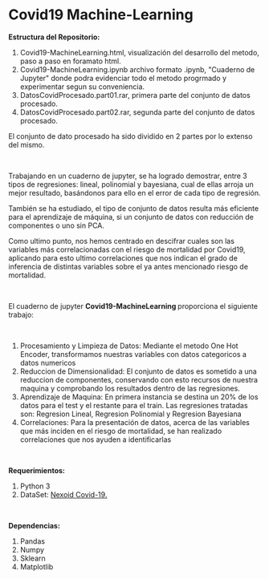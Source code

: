 # Covid19 Machine-Learning

<p><strong>Estructura del Repositorio: </strong></p>

<ol>
  <li>Covid19-MachineLearning.html, visualización del desarrollo del metodo, paso a paso en foramato html.</li>
  <li>Covid19-MachineLearning.ipynb archivo formato .ipynb, "Cuaderno de Jupyter" donde podra evidenciar todo el metodo progrmado y experimentar segun su conveniencia.</li>
  <li>DatosCovidProcesado.part01.rar, primera parte del conjunto de datos procesado.</li>
  <li>DatosCovidProcesado.part02.rar, segunda parte del conjunto de datos procesado.</li>
</ol>

<p>El conjunto de dato procesado ha sido dividido en 2 partes por lo extenso del mismo.</p><br>

<p>Trabajando en un cuaderno de jupyter, se ha logrado demostrar, entre 3 tipos de regresiones: lineal, polinomial y bayesiana, cual de ellas arroja un mejor resultado, basándonos para ello en el error de cada tipo de regresión.</p>
<p>También se ha estudiado, el tipo de conjunto de datos resulta más eficiente para el aprendizaje de máquina, si un conjunto de datos con reducción de componentes o uno sin PCA.</p>
<p>Como ultimo punto, nos hemos centrado en descifrar cuales son las variables más correlacionadas con el riesgo de mortalidad por Covid19, aplicando para esto ultimo correlaciones que nos indican el grado de inferencia de distintas variables sobre el ya antes mencionado riesgo de mortalidad.</p><br>

<p>El cuaderno de jupyter <strong>Covid19-MachineLearning </strong>proporciona el siguiente trabajo:</p><br>

<ol>
  <li>Procesamiento y Limpieza de Datos: Mediante el metodo One Hot Encoder, transformamos nuestras variables con datos categoricos a datos numericos</li>
  <li>Reduccion de Dimensionalidad: El conjunto de datos es sometido a una reduccion de componentes, conservando con esto recursos de nuestra maquina y comprobando los resultados       dentro de las regresiones.</li>
  <li>Aprendizaje de Maquina: En primera instancia se destina un 20% de los datos para el test y el restante para el train. Las regresiones tratadas son: Regresion Lineal,               Regresion Polinomial y Regresion Bayesiana</li>
  <li>Correlaciones: Para la presentación de datos, acerca de las variables que más inciden en el riesgo de mortalidad, se han realizado correlaciones que nos ayuden a                   identificarlas</li>
</ol><br>

<p><strong>Requerimientos: </strong></p>

<ol>
  <li>Python 3</li>
  <li>DataSet: <a href="https://www.covid19survivalcalculator.com/download">Nexoid Covid-19.</a></li>
</ol><br>

<p><strong>Dependencias: </strong></p>

<ol>
  <li>Pandas</li>
  <li>Numpy</li>
  <li>Sklearn</li>
  <li>Matplotlib</li>
</ol>
